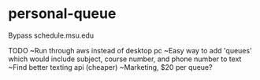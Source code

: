 # personal-queue
Bypass schedule.msu.edu

TODO
~Run through aws instead of desktop pc
~Easy way to add 'queues' which would include subject, course number, and phone number to text
~Find better texting api (cheaper)
~Marketing, $20 per queue?
